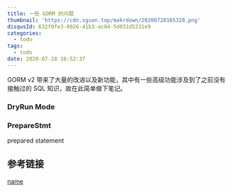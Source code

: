 ```yaml
---
title: 一些 GORM 的问题
thumbnail: 'https://cdn.sguan.top/makrdown/20200728165328.png'
disqusId: 632f0fe3-0026-41b3-ac04-5d031d5231e9
categories:
  - todo
tags:
  - todo
date: 2020-07-28 16:52:37
---
```


GORM v2 带来了大量的改进以及新功能，其中有一些高级功能涉及到了之前没有接触过的 SQL 知识，故在此简单做下笔记。

<!-- more -->

### DryRun Mode

### PrepareStmt

prepared statement


## 参考链接

[name](https://github.com/3ks)